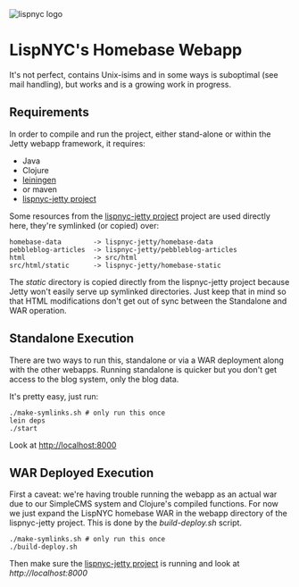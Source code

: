 <img src="http://lispnyc.org/static/images/theme-barsky-2.png" alt="lispnyc logo" title="LispNYC's homebase webapp" />

# LispNYC's Homebase Webapp

It's not perfect, contains Unix-isims and in some ways is suboptimal (see mail
handling), but works and is a growing work in progress.

## Requirements

In order to compile and run the project, either stand-alone or within
the Jetty webapp framework, it requires:

  * Java
  * Clojure
  * [leiningen](https://github.com/technomancy/leiningen)
  * or maven
  * [lispnyc-jetty project](https://github.com/heow/lispnyc-jetty)
  
Some resources from the [lispnyc-jetty project](https://github.com/heow/lispnyc-jetty) project are used directly here, they're symlinked (or copied) over:

    homebase-data        -> lispnyc-jetty/homebase-data
    pebbleblog-articles  -> lispnyc-jetty/pebbleblog-articles
    html                 -> src/html
    src/html/static      -> lispnyc-jetty/homebase-static 

The *static* directory is copied directly from the lispnyc-jetty project because Jetty won't easily serve up symlinked directories.  Just keep that in mind so that HTML modifications don't get out of sync between the Standalone and WAR operation.

## Standalone Execution

There are two ways to run this, standalone or via a WAR deployment along with the other webapps.  Running standalone is quicker but you don't get access to the blog system, only the blog data.

It's pretty easy, just run:

    ./make-symlinks.sh # only run this once
    lein deps
    ./start

Look at [http://localhost:8000](http://localhost:8000)

## WAR Deployed Execution

First a caveat: we're having trouble running the webapp as an actual
war due to our SimpleCMS system and Clojure's compiled functions.  For
now we just expand the LispNYC homebase WAR in the webapp directory of
the lispnyc-jetty project. This is done by the *build-deploy.sh*
script.

    ./make-symlinks.sh # only run this once
    ./build-deploy.sh

Then make sure the [lispnyc-jetty project](https://github.com/heow/lispnyc-jetty) is running and look at *http://localhost:8000*
